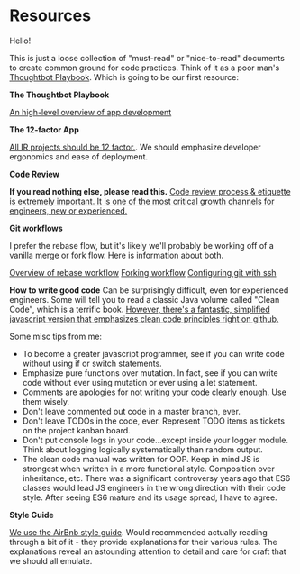 # Resources

Hello!

This is just a loose collection of "must-read" or "nice-to-read" documents to create common ground for code practices. Think of it as a poor man's [Thoughtbot Playbook](https://thoughtbot.com/playbook). Which is going to be our first resource:

**The Thoughtbot Playbook**

[An high-level overview of app development](https://thoughtbot.com/playbook)

**The 12-factor App**

[All IR projects should be 12 factor.](https://12factor.net/). We should emphasize developer ergonomics and ease of deployment.

**Code Review**

**If you read nothing else, please read this.** [Code review process & etiquette is extremely important. It is one of the most critical growth channels for engineers, new or experienced.](https://hypothes.is/blog/code-review-in-remote-teams/)

**Git workflows**

I prefer the rebase flow, but it's likely we'll probably be working off of a vanilla merge or fork flow. Here is information about both.

[Overview of rebase workflow](https://www.atlassian.com/git/tutorials/merging-vs-rebasing)
[Forking workflow](https://www.atlassian.com/git/tutorials/comparing-workflows/forking-workflow)
[Configuring git with ssh](https://help.github.com/articles/generating-a-new-ssh-key-and-adding-it-to-the-ssh-agent/)

**How to write good code**
Can be surprisingly difficult, even for experienced engineers. Some will tell you to read a classic Java volume called "Clean Code", which is a terrific book. [However, there's a fantastic, simplified javascript version that emphasizes clean code principles right on github.](https://github.com/ryanmcdermott/clean-code-javascript)

Some misc tips from me:
 - To become a greater javascript programmer, see if you can write code without using if or switch statements.
 - Emphasize pure functions over mutation. In fact, see if you can write code without ever using mutation or ever using a let statement.
 - Comments are apologies for not writing your code clearly enough. Use them wisely.
 - Don't leave commented out code in a master branch, ever.
 - Don't leave TODOs in the code, ever. Represent TODO items as tickets on the project kanban board.
 - Don't put console logs in your code...except inside your logger module. Think about logging logically systematically than random output.
 - The clean code manual was written for OOP. Keep in mind JS is strongest when written in a more functional style. Composition over inheritance, etc. There was a significant controversy years ago that ES6 classes would lead JS engineers in the wrong direction with their code style. After seeing ES6 mature and its usage spread, I have to agree.

**Style Guide**

[We use the AirBnb style guide](https://github.com/airbnb/javascript). Would recommended actually reading through a bit of it - they provide explanations for their various rules. The explanations reveal an astounding attention to detail and care for craft that we should all emulate.
